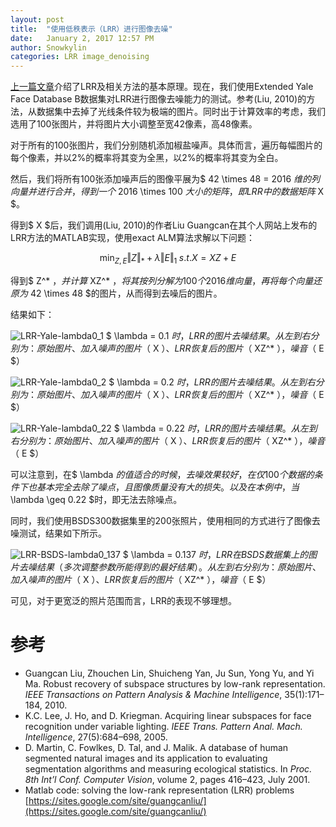 ```yaml
---
layout: post
title:  "使用低秩表示（LRR）进行图像去噪"
date:   January 2, 2017 12:57 PM
author: Snowkylin
categories: LRR image_denoising
---
```

[上一篇文章](https://snowkylin.github.io/pca/ssc/lrr/2017/01/02/Robust-PCA-SSC-LRR.html)介绍了LRR及相关方法的基本原理。现在，我们使用Extended Yale Face Database B数据集对LRR进行图像去噪能力的测试。参考(Liu, 2010)的方法，从数据集中去掉了光线条件较为极端的图片。同时出于计算效率的考虑，我们选用了100张图片，并将图片大小调整至宽42像素，高48像素。

对于所有的100张图片，我们分别随机添加椒盐噪声。具体而言，遍历每幅图片的每个像素，并以2%的概率将其变为全黑，以2%的概率将其变为全白。

然后，我们将所有100张添加噪声后的图像平展为$ 42 \times 48 = 2016 $维的列向量并进行合并，得到一个$ 2016 \times 100 $大小的矩阵，即LRR中的数据矩阵$ X $。

得到$ X $后，我们调用(Liu, 2010)的作者Liu Guangcan在其个人网站上发布的LRR方法的MATLAB实现，使用exact ALM算法求解以下问题：

$$
\begin{equation}
    \min_{Z, E} \Vert Z \Vert_* + \lambda \Vert E \Vert_1 \; s.t. X = XZ + E
\end{equation}
$$

得到$ Z^* $，并计算$ XZ^* $，将其按列分解为100个2016维向量，再将每个向量还原为$ 42 \times 48 $的图片，从而得到去噪后的图片。

结果如下：

![LRR-Yale-lambda0_1]({{site.url}}/assets/LRR-image-denoising/LRR-Yale-lambda0_1.png)
$ \lambda = 0.1 $时，LRR的图片去噪结果。从左到右分别为：原始图片、加入噪声的图片（$ X $）、LRR恢复后的图片（$ XZ^* $），噪音（$ E $）

![LRR-Yale-lambda0_2]({{site.url}}/assets/LRR-image-denoising/LRR-Yale-lambda0_2.png)
$ \lambda = 0.2 $时，LRR的图片去噪结果。从左到右分别为：原始图片、加入噪声的图片（$ X $）、LRR恢复后的图片（$ XZ^* $），噪音（$ E $）

![LRR-Yale-lambda0_22]({{site.url}}/assets/LRR-image-denoising/LRR-Yale-lambda0_22.png)
$ \lambda = 0.22 $时，LRR的图片去噪结果。从左到右分别为：原始图片、加入噪声的图片（$ X $）、LRR恢复后的图片（$ XZ^* $），噪音（$ E $）

可以注意到，在$ \lambda $的值适合的时候，去噪效果较好，在仅100个数据的条件下也基本完全去除了噪点，且图像质量没有大的损失。以及在本例中，当$ \lambda \geq 0.22 $时，即无法去除噪点。



同时，我们使用BSDS300数据集里的200张照片，使用相同的方式进行了图像去噪测试，结果如下所示。

![LRR-BSDS-lambda0_137]({{site.url}}/assets/LRR-image-denoising/LRR-BSDS-lambda0_137.png)
$ \lambda = 0.137 $时，LRR在BSDS数据集上的图片去噪结果（多次调整参数所能得到的最好结果）。从左到右分别为：原始图片、加入噪声的图片（$ X $）、LRR恢复后的图片（$ XZ^* $），噪音（$ E $）

可见，对于更宽泛的照片范围而言，LRR的表现不够理想。

# 参考

* Guangcan Liu, Zhouchen Lin, Shuicheng Yan, Ju Sun, Yong Yu, and Yi Ma. Robust recovery of subspace structures by low-rank representation. *IEEE Transactions on Pattern Analysis & Machine Intelligence*, 35(1):171–184, 2010.
* K.C. Lee, J. Ho, and D. Kriegman. Acquiring linear subspaces for face recognition under variable lighting. *IEEE Trans. Pattern Anal. Mach. Intelligence*, 27(5):684–698, 2005.
* D. Martin, C. Fowlkes, D. Tal, and J. Malik. A database of human segmented natural images and its application to evaluating segmentation algorithms and measuring ecological statistics. In *Proc. 8th Int’l Conf. Computer Vision*, volume 2, pages 416–423, July 2001.
* Matlab code: solving the low-rank representation (LRR) problems [https://sites.google.com/site/guangcanliu/](https://sites.google.com/site/guangcanliu/)